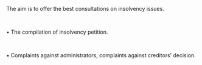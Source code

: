 The aim is to offer the best consultations on insolvency issues.

<br/>

• The compilation of insolvency petition.

<br/>

• Complaints against administrators, complaints against creditors’ decision.

